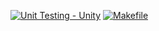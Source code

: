[![Unit Testing - Unity](https://github.com/AkhileshShindhe/Step_in_cashflow-management-system/actions/workflows/unity.yml/badge.svg)](https://github.com/AkhileshShindhe/Step_in_cashflow-management-system/actions/workflows/unity.yml)
[![Makefile](https://github.com/AkhileshShindhe/Step_in_cashflow-management-system/actions/workflows/Makefile.yml/badge.svg)](https://github.com/AkhileshShindhe/Step_in_cashflow-management-system/actions/workflows/Makefile.yml)
